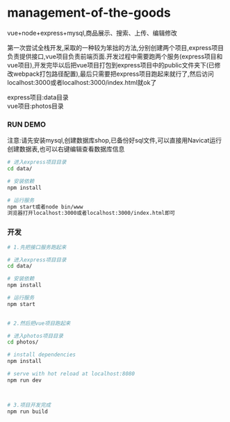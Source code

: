 # management-of-the-goods
vue+node+express+mysql,商品展示、搜索、上传、编辑修改

第一次尝试全栈开发,采取的一种较为笨拙的方法,分别创建两个项目,express项目负责提供接口,vue项目负责前端页面.开发过程中需要跑两个服务(express项目和vue项目),开发完毕以后把vue项目打包到express项目中的public文件夹下(已修改webpack打包路径配置),最后只需要把express项目跑起来就行了,然后访问localhost:3000或者localhost:3000/index.html就ok了

express项目:data目录    
vue项目:photos目录




### RUN DEMO

注意:请先安装mysql,创建数据库shop,已备份好sql文件,可以直接用Navicat运行创建数据表,也可以右键编辑查看数据库信息

``` bash
# 进入express项目目录
cd data/

# 安装依赖
npm install

# 运行服务
npm start或者node bin/www   
浏览器打开localhost:3000或者localhost:3000/index.html即可
```


### 开发

``` bash
# 1.先把接口服务跑起来

# 进入express项目目录
cd data/

# 安装依赖
npm install

# 运行服务
npm start   
    

# 2.然后把vue项目跑起来

# 进入photos项目目录
cd photos/

# install dependencies
npm install

# serve with hot reload at localhost:8080
npm run dev



# 3.项目开发完成
npm run build

```